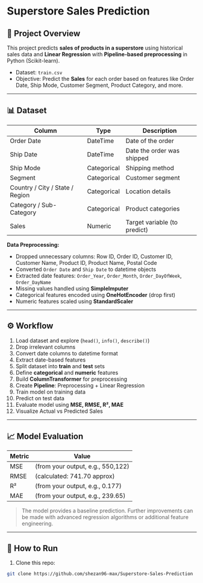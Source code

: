 # Superstore Sales Prediction

## 📝 Project Overview
This project predicts **sales of products in a superstore** using historical sales data and **Linear Regression** with **Pipeline-based preprocessing** in Python (Scikit-learn).  

- Dataset: `train.csv`  
- Objective: Predict the **Sales** for each order based on features like Order Date, Ship Mode, Customer Segment, Product Category, and more.

---

## 📊 Dataset
| Column | Type | Description |
|--------|------|-------------|
| Order Date | DateTime | Date of the order |
| Ship Date | DateTime | Date the order was shipped |
| Ship Mode | Categorical | Shipping method |
| Segment | Categorical | Customer segment |
| Country / City / State / Region | Categorical | Location details |
| Category / Sub-Category | Categorical | Product categories |
| Sales | Numeric | Target variable (to predict) |

**Data Preprocessing:**
- Dropped unnecessary columns: Row ID, Order ID, Customer ID, Customer Name, Product ID, Product Name, Postal Code  
- Converted `Order Date` and `Ship Date` to datetime objects  
- Extracted date features: `Order_Year`, `Order_Month`, `Order_DayOfWeek`, `Order_DayName`  
- Missing values handled using **SimpleImputer**  
- Categorical features encoded using **OneHotEncoder** (drop first)  
- Numeric features scaled using **StandardScaler**  

---

## ⚙️ Workflow
1. Load dataset and explore (`head()`, `info()`, `describe()`)  
2. Drop irrelevant columns  
3. Convert date columns to datetime format  
4. Extract date-based features  
5. Split dataset into **train** and **test** sets  
6. Define **categorical** and **numeric** features  
7. Build **ColumnTransformer** for preprocessing  
8. Create **Pipeline**: Preprocessing + Linear Regression  
9. Train model on training data  
10. Predict on test data  
11. Evaluate model using **MSE, RMSE, R², MAE**  
12. Visualize Actual vs Predicted Sales  

---

## 📈 Model Evaluation

| Metric | Value |
|--------|-------|
| MSE | (from your output, e.g., 550,122) |
| RMSE | (calculated: 741.70 approx) |
| R² | (from your output, e.g., 0.177) |
| MAE | (from your output, e.g., 239.65) |

> The model provides a baseline prediction. Further improvements can be made with advanced regression algorithms or additional feature engineering.

---

## 🔧 How to Run
1. Clone this repo:  
```bash
git clone https://github.com/shezan96-max/Superstore-Sales-Prediction
